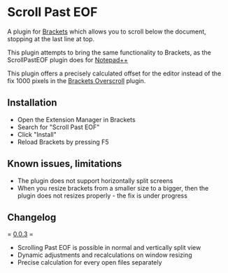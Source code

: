# Scroll Past EOF

A plugin for [Brackets](https://github.com/adobe/brackets/)
which allows you to scroll below the document, stopping at the last line at top.

This plugin attempts to bring the same functionality to Brackets, as the
ScrollPastEOF plugin does for [Notepad++](https://notepad-plus-plus.org/)

This plugin offers a precisely calculated offset for the editor instead of the
fix 1000 pixels in the [Brackets Overscroll](https://github.com/Emmeran/brackets-overscroll)
plugin.

## Installation

* Open the Extension Manager in Brackets
* Search for "Scroll Past EOF"
* Click "Install"
* Reload Brackets by pressing F5

## Known issues, limitations

* The plugin does not support horizontally split screens
* When you resize brackets from a smaller size to a bigger, then the plugin does
not resizes properly - the fix is under progress

## Changelog

= [0.0.3](https://github.com/meszaros-lajos-gyorgy/brackets-scroll-past-eof/releases/tag/0.0.3) =

* Scrolling Past EOF is possible in normal and vertically split view
* Dynamic adjustments and recalculations on window resizing
* Precise calculation for every open files separately
